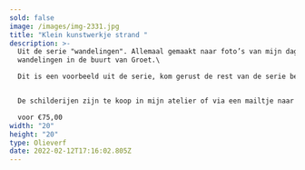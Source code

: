 ```yaml
---
sold: false
image: /images/img-2331.jpg
title: "Klein kunstwerkje strand "
description: >-
  U﻿it de serie "wandelingen". Allemaal gemaakt naar foto’s van mijn dagelijkse
  wandelingen in de buurt van Groet.\

  D﻿it is een voorbeeld uit de serie, kom gerust de rest van de serie bekijken in het atelier.


  De schilderijen zijn te koop in mijn atelier of via een mailtje naar [atelierdegroet@gmail.com](mailto:atelierdegroet@gmail.com)\

  voor €75,00
width: "20"
height: "20"
type: Olieverf
date: 2022-02-12T17:16:02.805Z
---
```

